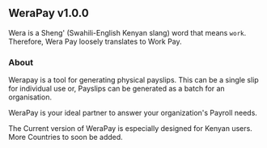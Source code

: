 ## WeraPay v1.0.0

Wera is a Sheng' (Swahili-English Kenyan slang) word that means `work`. Therefore, Wera Pay loosely translates to Work Pay.

### About

Werapay is a tool for generating physical payslips. This can be a single slip for individual use or, Payslips can be generated as a batch for an organisation.


WeraPay is your ideal partner to answer your organization's Payroll needs.


The Current version of WeraPay is especially designed for Kenyan users. More Countries to soon be added.  







